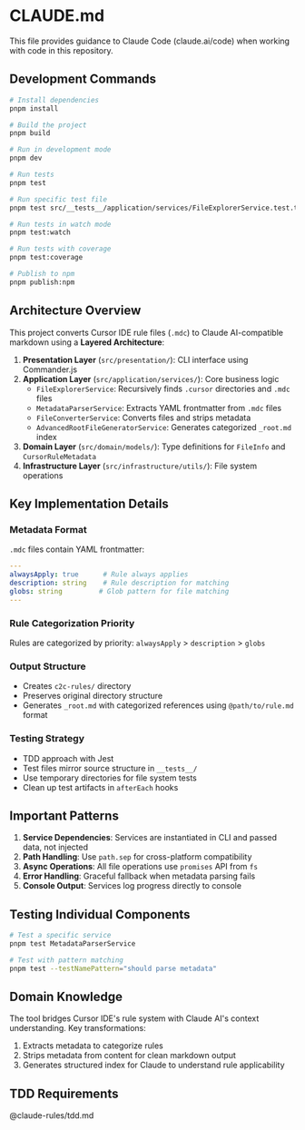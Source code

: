 # CLAUDE.md

This file provides guidance to Claude Code (claude.ai/code) when working with code in this repository.

## Development Commands

```bash
# Install dependencies
pnpm install

# Build the project
pnpm build

# Run in development mode
pnpm dev

# Run tests
pnpm test

# Run specific test file
pnpm test src/__tests__/application/services/FileExplorerService.test.ts

# Run tests in watch mode
pnpm test:watch

# Run tests with coverage
pnpm test:coverage

# Publish to npm
pnpm publish:npm
```

## Architecture Overview

This project converts Cursor IDE rule files (`.mdc`) to Claude AI-compatible markdown using a **Layered Architecture**:

1. **Presentation Layer** (`src/presentation/`): CLI interface using Commander.js
2. **Application Layer** (`src/application/services/`): Core business logic
   - `FileExplorerService`: Recursively finds `.cursor` directories and `.mdc` files
   - `MetadataParserService`: Extracts YAML frontmatter from `.mdc` files
   - `FileConverterService`: Converts files and strips metadata
   - `AdvancedRootFileGeneratorService`: Generates categorized `_root.md` index
3. **Domain Layer** (`src/domain/models/`): Type definitions for `FileInfo` and `CursorRuleMetadata`
4. **Infrastructure Layer** (`src/infrastructure/utils/`): File system operations

## Key Implementation Details

### Metadata Format
`.mdc` files contain YAML frontmatter:
```yaml
---
alwaysApply: true      # Rule always applies
description: string    # Rule description for matching
globs: string         # Glob pattern for file matching
---
```

### Rule Categorization Priority
Rules are categorized by priority: `alwaysApply` > `description` > `globs`

### Output Structure
- Creates `c2c-rules/` directory
- Preserves original directory structure
- Generates `_root.md` with categorized references using `@path/to/rule.md` format

### Testing Strategy
- TDD approach with Jest
- Test files mirror source structure in `__tests__/`
- Use temporary directories for file system tests
- Clean up test artifacts in `afterEach` hooks

## Important Patterns

1. **Service Dependencies**: Services are instantiated in CLI and passed data, not injected
2. **Path Handling**: Use `path.sep` for cross-platform compatibility
3. **Async Operations**: All file operations use `promises` API from `fs`
4. **Error Handling**: Graceful fallback when metadata parsing fails
5. **Console Output**: Services log progress directly to console

## Testing Individual Components

```bash
# Test a specific service
pnpm test MetadataParserService

# Test with pattern matching
pnpm test --testNamePattern="should parse metadata"
```

## Domain Knowledge

The tool bridges Cursor IDE's rule system with Claude AI's context understanding. Key transformations:
1. Extracts metadata to categorize rules
2. Strips metadata from content for clean markdown output
3. Generates structured index for Claude to understand rule applicability

## TDD Requirements

@claude-rules/tdd.md